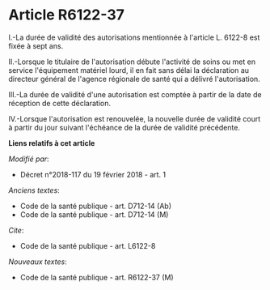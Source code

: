 # Article R6122-37

I.-La durée de validité des autorisations mentionnée à l'article L. 6122-8 est fixée à sept ans.

II.-Lorsque le titulaire de l'autorisation débute l'activité de soins ou met en service l'équipement matériel lourd, il en
fait sans délai la déclaration au directeur général de l'agence régionale de santé qui a délivré l'autorisation.

III.-La durée de validité d'une autorisation est comptée à partir de la date de réception de cette déclaration.

IV.-Lorsque l'autorisation est renouvelée, la nouvelle durée de validité court à partir du jour suivant l'échéance de la
durée de validité précédente.

**Liens relatifs à cet article**

_Modifié par_:

  - Décret n°2018-117 du 19 février 2018 - art. 1

_Anciens textes_:

  - Code de la santé publique - art. D712-14 (Ab)
  - Code de la santé publique - art. D712-14 (M)

_Cite_:

  - Code de la santé publique - art. L6122-8

_Nouveaux textes_:

  - Code de la santé publique - art. R6122-37 (M)
